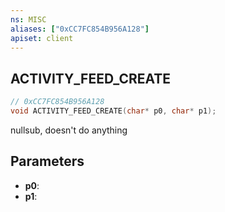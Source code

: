 ```yaml
---
ns: MISC
aliases: ["0xCC7FC854B956A128"]
apiset: client
---
```

## ACTIVITY_FEED_CREATE

```c
// 0xCC7FC854B956A128
void ACTIVITY_FEED_CREATE(char* p0, char* p1);
```

nullsub, doesn't do anything

## Parameters
* **p0**:
* **p1**:
